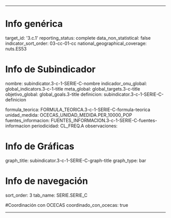 ---

# Info genérica
target_id: '3.c.1'
reporting_status: complete
data_non_statistical: false
indicator_sort_order: 03-cc-01-cc
national_geographical_coverage: nuts.ES53

# Info de Subindicador
nombre: subindicator.3-c-1-SERIE-C-nombre
indicador_onu_global: global_indicators.3-c-1-title
meta_global: global_targets.3-c-title
objetivo_global: global_goals.3-title
definicion: subindicator.3-c-1-SERIE-C-definicion

formula_teorica: FORMULA_TEORICA.3-c-1-SERIE-C-formula-teorica
unidad_medida: OCECAS_UNIDAD_MEDIDA.PER_10000_POP
fuentes_informacion: FUENTES_INFORMACION.3-c-1-SERIE-C-fuentes-informacion
periodicidad: CL_FREQ.A
observaciones:

# Info de Gráficas
graph_title: subindicator.3-c-1-SERIE-C-graph-title
graph_type: bar

# Info de navegación
sort_order: 3
tab_name: SERIE.SERIE_C

#Coordinación con OCECAS
coordinado_con_ocecas: true

---